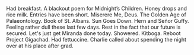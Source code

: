 Had breakfast. A blackout poem for Midnight’s Children. Honey drops and rice milk. Entries have been short. Miserere Me, Deus. The Golden Age of Palaeontology. Book of St. Albans. Sun Goes Down. Hern and Señor Guffy. Feeling rather dull these last few days. Rest in the fact that our future is secured. Let's just get Miranda done today. Showered. Kitboga. Reboot Project Gigachad. Had fettuccine. Charlie called about spending the night over at his place after grad.